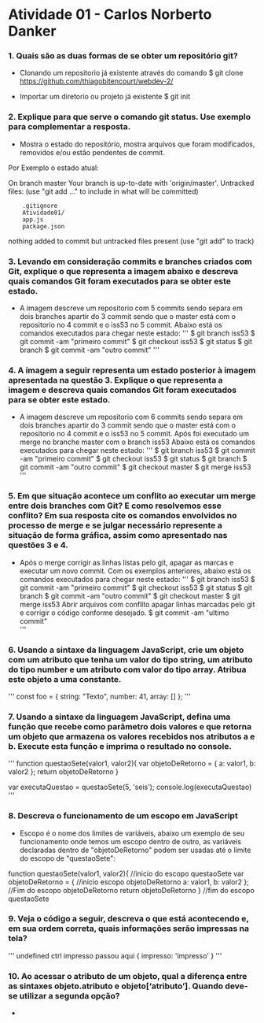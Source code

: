 # Atividade 01 - Carlos Norberto Danker

### 1. Quais são as duas formas de se obter um repositório git?
- Clonando um repositorio já existente através do comando $ git clone https://github.com/thiagobitencourt/webdev-2/

- Importar um diretorio ou projeto já existente $ git init

### 2. Explique para que serve o comando git status. Use exemplo para complementar a resposta.

- Mostra o estado do repositório, mostra arquivos que foram modificados, removidos e/ou estão pendentes de commit.

Por Exemplo o estado atual:

On branch master
Your branch is up-to-date with 'origin/master'.
Untracked files:
  (use "git add <file>..." to include in what will be committed)

        .gitignore
        Atividade01/
        app.js
        package.json

nothing added to commit but untracked files present (use "git add" to track)

### 3. Levando em consideração commits e branches criados com Git, explique o que representa a imagem abaixo e descreva quais comandos Git foram executados para se obter este estado.

- A imagem descreve  um repositorio com 5 commits sendo separa em dois branches apartir do 3 commit sendo que o master está com o repositorio no 4 commit e o iss53 no 5 commit.
Abaixo está os comandos executados para chegar neste estado:
'''
$ git branch iss53
$ git commit -am "primeiro commit"
$ git checkout iss53
$ git status
$ git branch
$ git commit -am "outro commit"
'''

### 4. A imagem a seguir representa um estado posterior à imagem apresentada na questão 3. Explique o que representa a imagem e descreva quais comandos Git foram executados para se obter este estado.

- A imagem descreve  um repositorio com 6 commits sendo separa em dois branches apartir do 3 commit sendo que o master está com o repositorio no 4 commit e o iss53 no 5 commit. Após foi executado um merge no branche master com o branch iss53
Abaixo está os comandos executados para chegar neste estado:
'''
$ git branch iss53
$ git commit -am "primeiro commit"
$ git checkout iss53
$ git status
$ git branch
$ git commit -am "outro commit"
$ git checkout master
$ git merge iss53
'''
### 5. Em que situação acontece um conflito ao executar um merge entre dois branches com Git? E como resolvemos esse conflito? Em sua resposta cite os comandos envolvidos no processo de merge e se julgar necessário represente a situação de forma gráfica, assim como apresentado nas questões 3 e 4.

- Após o merge corrigir as linhas listas pelo git, apagar as marcas e executar um novo commit.
Com os exemplos anteriores, abaixo está os comandos executados para chegar neste estado:
'''
$ git branch iss53
$ git commit -am "primeiro commit"
$ git checkout iss53
$ git status
$ git branch
$ git commit -am "outro commit"
$ git checkout master
$ git merge iss53
Abrir arquivos com conflito apagar linhas marcadas pelo git e corrigir o código conforme desejado.
$ git commit -am "ultimo commit"  
'''
### 6. Usando a sintaxe da linguagem JavaScript, crie um objeto com um atributo que tenha um valor do tipo string, um atributo do tipo number e um atributo com valor do tipo array. Atribua este objeto a uma constante.

'''
const foo = {
  string: "Texto",
  number: 41,
  array: []
};
'''

### 7. Usando a sintaxe da linguagem JavaScript, defina uma função que recebe como parâmetro dois valores e que retorna um objeto que armazena os valores recebidos nos atributos a e b. Execute esta função e imprima o resultado no console.

'''
function questaoSete(valor1, valor2){
  var objetoDeRetorno = {
    a: valor1,
    b: valor2
  };
  return objetoDeRetorno
}

var executaQuestao = questaoSete(5, 'seis');
console.log(executaQuestao)
'''
### 8. Descreva o funcionamento de um escopo em JavaScript

- Escopo é o nome dos limites de variáveis, abaixo um exemplo de seu funcionamento onde temos um escopo dentro de outro, as variáveis declaradas dentro de "objetoDeRetorno" podem ser usadas até o limite do escopo de "questaoSete":

function questaoSete(valor1, valor2){ //inicio do escopo questaoSete
  var objetoDeRetorno = { //inicio escopo objetoDeRetorno
    a: valor1,
    b: valor2
  }; //Fim do escopo objetoDeRetorno
  return objetoDeRetorno
} //fim do escopo questaoSete

### 9. Veja o código a seguir, descreva o que está acontecendo e, em sua ordem correta, quais informações serão impressas na tela?

'''
undefined
ctrl
impresso
passou aqui
{ impresso: 'impresso' }
'''

### 10. Ao acessar o atributo de um objeto, qual a diferença entre as sintaxes objeto.atributo e objeto[‘atributo’]. Quando deve-se utilizar a segunda opção?

-
